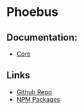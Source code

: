 # Phoebus

## Documentation:
  - [Core](core)

## Links
  - [Github Repo](https://github.com/bclehmann/phoebus)
  - [NPM Packages](https://www.npmjs.com/org/phoebusjs)

